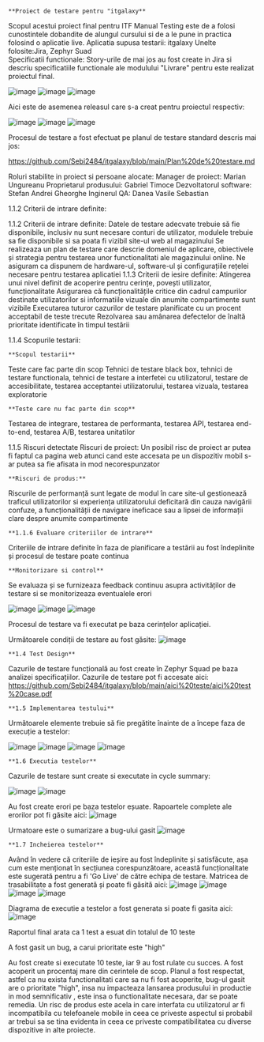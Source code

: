                                                                         **Proiect de testare pentru "itgalaxy**

Scopul acestui proiect final pentru ITF Manual Testing este de a folosi cunostintele dobandite de alungul cursului si de a le pune in practica folosind o aplicatie live.
Aplicatia supusa testarii: itgalaxy
Unelte folosite:Jira, Zephyr Suad	
Specificatii functionale:
Story-urile de mai jos au fost create in Jira si descriu specificatiile functionale ale modulului "Livrare" pentru este realizat proiectul final.

![image](https://github.com/user-attachments/assets/8dc833e3-f704-420d-9842-07cbfcf2f474)
![image](https://github.com/user-attachments/assets/8d1df59d-0551-41ea-a5cf-332df7b411e4)
![image](https://github.com/user-attachments/assets/658d4153-31a9-46ea-b893-2ff5dfa3ce94)

Aici este de asemenea releasul care s-a creat pentru proiectul respectiv:

![image](https://github.com/user-attachments/assets/34f1293b-2c81-4e02-ae67-d03b43b03c04)
![image](https://github.com/user-attachments/assets/3826d37c-032f-42ff-a1a1-82abd12f82ba)
![image](https://github.com/user-attachments/assets/7dd52bd2-1fac-42c7-981b-cb2da9cb9575)

Procesul de testare a fost efectuat pe planul de testare standard descris mai jos:

https://github.com/Sebi2484/itgalaxy/blob/main/Plan%20de%20testare.md

Roluri stabilite in proiect si persoane alocate:
Manager de proiect: Marian Ungureanu
Proprietarul produsului: Gabriel Timoce
Dezvoltatorul software: Stefan Andrei Gheorghe
Inginerul QA: Danea Vasile Sebastian

1.1.2 Criterii de intrare definite:

1.1.2 Criterii de intrare definite:
Datele de testare adecvate trebuie să fie disponibile, inclusiv nu sunt necesare conturi de utilizator, modulele trebuie sa fie disponibile  si sa poata fi vizibil site-ul web al magazinului
Se realizeaza un plan de testare care descrie domeniul de aplicare, obiectivele și strategia pentru testarea unor functionalitati ale magazinului online. 
Ne asiguram ca dispunem de hardware-ul, software-ul și configurațiile rețelei necesare pentru testarea aplicatiei
1.1.3 Criterii de iesire definite:
Atingerea unui nivel definit de acoperire pentru cerințe, povești utilizator, funcționalitate
Asigurarea că funcționalitățile critice din cadrul campurilor destinate utilizatorilor si informatiile vizuale din anumite compartimente sunt vizibile
Executarea tuturor cazurilor de testare planificate cu un procent acceptabil de teste trecute
Rezolvarea sau amânarea defectelor de înaltă prioritate identificate în timpul testării

1.1.4 Scopurile testarii:

    **Scopul testarii**
Teste care fac parte din scop
Tehnici de testare black box, tehnici de testare functionala, tehnici de testare a interfetei cu utilizatorul, testare de accesibilitate, testarea acceptantei utilizatorului, testarea vizuala, testarea exploratorie 

    **Teste care nu fac parte din scop**
Testarea de integrare, testarea de performanta, testarea API, testarea end-to-end, testarea A/B, testarea unitatilor

1.1.5 Riscuri detectate
Riscuri de proiect:
Un posibil risc de proiect ar putea fi faptul ca pagina web atunci cand este accesata pe un dispozitiv mobil s-ar putea sa fie afisata in mod necorespunzator

    **Riscuri de produs:**
Riscurile de performanță sunt legate de modul în care site-ul gestionează traficul utilizatorilor si experiența utilizatorului deficitară din cauza navigării confuze, a funcționalității de navigare ineficace sau a lipsei de informații clare despre anumite compartimente

    **1.1.6 Evaluare criteriilor de intrare**
Criteriile de intrare definite în faza de planificare a testării au fost îndeplinite și procesul de testare poate continua

    **Monitorizare si control**
Se evaluaza și se furnizeaza feedback continuu asupra activităților de testare si se monitorizeaza eventualele erori

![image](https://github.com/user-attachments/assets/58eecd00-d758-4626-b175-47264adfbb03)
![image](https://github.com/user-attachments/assets/d3b48e2a-a432-47ed-8f7c-80777e300df7)
![image](https://github.com/user-attachments/assets/e83a4376-a8c1-4f12-9bac-b3e46e1bfe9a)

Procesul de testare va fi executat pe baza cerințelor aplicației. 

Următoarele condiții de testare au fost găsite:
![image](https://github.com/user-attachments/assets/d8580d0a-90e9-4662-837a-79eca970d46d)

    **1.4 Test Design**
Cazurile de testare funcțională au fost create în Zephyr Squad pe baza analizei specificațiilor. Cazurile de testare pot fi accesate aici:
https://github.com/Sebi2484/itgalaxy/blob/main/aici%20teste/aici%20test%20case.pdf

    **1.5 Implementarea testului**
Următoarele elemente trebuie să fie pregătite înainte de a începe faza de execuție a testelor:

![image](https://github.com/user-attachments/assets/19955020-73f4-44c9-b20c-2736bb10c1b7)
![image](https://github.com/user-attachments/assets/0c6c1888-0f4a-470c-a2a8-12e3630331d2)
![image](https://github.com/user-attachments/assets/d2b0b9a9-699a-4b3c-a533-40a8db67afa0)
![image](https://github.com/user-attachments/assets/a359eec3-57c8-49ab-8555-f2b939552477)

    **1.6 Executia testelor**
Cazurile de testare sunt create si executate in cycle summary:

![image](https://github.com/user-attachments/assets/3b46060b-d98a-4ccb-b58d-94d117f77896)
![image](https://github.com/user-attachments/assets/30f11b63-643b-442e-9d14-756f60d59bbc)

Au fost create erori pe baza testelor eșuate. Rapoartele complete ale erorilor pot fi găsite aici:
![image](https://github.com/user-attachments/assets/ec130861-ccd8-43bf-83c6-5aef737e83a6)

Urmatoare este o sumarizare a bug-ului gasit
![image](https://github.com/user-attachments/assets/23b655a6-7676-482e-a8a2-18bb6a388df0)

    **1.7 Incheierea testelor**
Având în vedere că criteriile de ieșire au fost îndeplinite și satisfăcute, așa cum este menționat în secțiunea corespunzătoare, această funcționalitate este sugerată pentru a fi 'Go Live' de către echipa de testare. Matricea de trasabilitate a fost generată și poate fi găsită aici:
![image](https://github.com/user-attachments/assets/39201a85-4c21-4c93-9ba2-0973721007ce)
![image](https://github.com/user-attachments/assets/003c337f-b5c5-4dae-9fad-88d3dafe330f)
![image](https://github.com/user-attachments/assets/0fe4fb60-48bb-4b12-9993-c7ff4b166715)
![image](https://github.com/user-attachments/assets/784ce138-4297-46f6-8f17-ead35cc430b5)

Diagrama de executie a testelor a fost generata si poate fi gasita aici:
![image](https://github.com/user-attachments/assets/e343cddc-d155-44a7-999b-f62ba1ffc3c1)

Raportul final arata ca 1 test a esuat din totalul de 10 teste

A fost gasit un bug, a carui prioritate este "high"

Au fost create si executate 10 teste, iar 9 au fost rulate cu succes. A fost acoperit un procentaj mare din cerintele de scop. Planul a fost respectat, astfel ca nu exista functionalitati care sa nu fi fost acoperite, bug-ul gasit are o prioritate "high", insa nu impacteaza lansarea produsului in productie in mod semnificativ , este insa o functionalitate necesara, dar se poate remedia. Un risc de produs este acela in care interfata cu utilizatorul ar fi incompatibila cu telefoanele mobile in ceea ce priveste aspectul si probabil ar trebui sa se tina evidenta in ceea ce priveste compatibilitatea cu diverse dispozitive in alte proiecte.


















